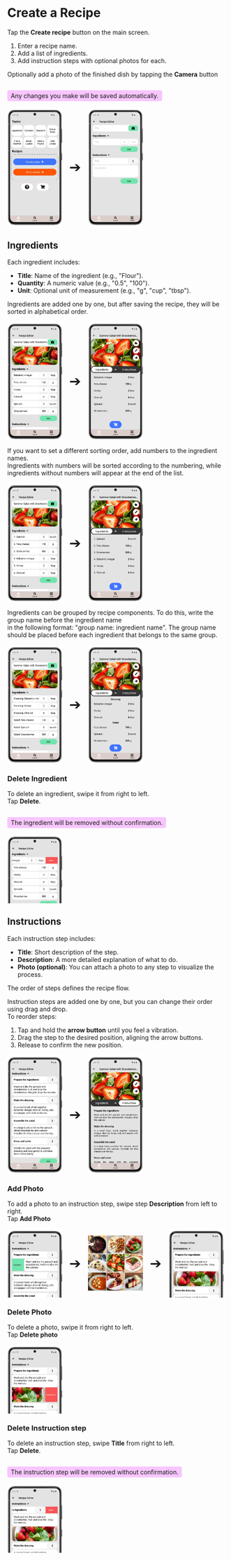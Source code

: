 # Create a Recipe

Tap the **Create recipe** button on the main screen.  

1. Enter a recipe name.  
2. Add a list of ingredients.  
3. Add instruction steps with optional photos for each.  

Optionally add a photo of the finished dish by tapping the **Camera** button

<p style="background-color: #F8C6FF; padding: 4px 8px; border-radius: 4px; display: inline-block;">
  Any changes you make will be saved automatically.
</p>

<div style="display: flex; gap: 16px; align-items: center;">
  <img src="img/main_screen.webp" style="width:25%;">
  <span style="font-size: 2rem; align-self: center;">➔</span>
  <img src="img/edit_recipe.webp" style="width:25%;">
</div>

## Ingredients

Each ingredient includes:
- **Title**: Name of the ingredient (e.g., "Flour").
- **Quantity**: A numeric value (e.g., "0.5", "100").
- **Unit**: Optional unit of measurement (e.g., "g", "cup", "tbsp").

Ingredients are added one by one, but after saving the recipe, they will be sorted in alphabetical order.

<div style="display: flex; gap: 16px; align-items: center;">
  <img src="img/recipe_ingredients_1.webp" style="width:25%;">
  <span style="font-size: 2rem; align-self: center;">➔</span>
  <img src="img/recipe_ingredients_11.webp" style="width:25%;">
</div>  
  
If you want to set a different sorting order, add numbers to the ingredient names.  
Ingredients with numbers will be sorted according to the numbering, while ingredients without numbers will appear at the end of the list.

<div style="display: flex; gap: 16px; align-items: center;">
  <img src="img/recipe_ingredients_2.webp" style="width:25%;">
  <span style="font-size: 2rem; align-self: center;">➔</span>
  <img src="img/recipe_ingredients_21.webp" style="width:25%;">
</div>  
  
Ingredients can be grouped by recipe components. To do this, write the group name before the ingredient name  
in the following format: "group name: ingredient name". The group name should be placed before each ingredient that belongs to the same group.

<div style="display: flex; gap: 16px; align-items: center;">
  <img src="img/recipe_ingredients_3.webp" style="width:25%;">
  <span style="font-size: 2rem; align-self: center;">➔</span>
  <img src="img/recipe_ingredients_31.webp" style="width:25%;">
</div>

### Delete Ingredient

To delete an ingredient, swipe it from right to left.  
Tap **Delete**.
<p style="background-color: #F8C6FF; padding: 4px 8px; border-radius: 4px; display: inline-block;">
  The ingredient will be removed without confirmation.
</p>

<div style="display: flex; gap: 16px; align-items: center;">
  <img src="img/recipe_ingredient_30.webp" style="width:25%;">
</div>

## Instructions

Each instruction step includes:
- **Title**: Short description of the step.
- **Description**: A more detailed explanation of what to do.
- **Photo (optional)**: You can attach a photo to any step to visualize the process.

The order of steps defines the recipe flow.  

Instruction steps are added one by one, but you can change their order using drag and drop.  
To reorder steps:
1. Tap and hold the **arrow button** until you feel a vibration.
2. Drag the step to the desired position, aligning the arrow buttons.
3. Release to confirm the new position.

<div style="display: flex; gap: 16px; align-items: center;">
  <img src="img/recipe_instruction_1.webp" style="width:25%;">
  <span style="font-size: 2rem; align-self: center;">➔</span>
  <img src="img/recipe_instruction_11.webp" style="width:25%;">
</div>  

### Add Photo

To add a photo to an instruction step, swipe step **Description** from left to right.  
Tap **Add Photo**

<div style="display: flex; gap: 16px; align-items: center;">
  <img src="img/recipe_instruction_20.webp" style="width:25%;">
  <span style="font-size: 2rem; align-self: center;">➔</span>
  <img src="img/recipe_instruction_21.webp" style="width:25%;">
  <span style="font-size: 2rem; align-self: center;">➔</span>
  <img src="img/recipe_instruction_22.webp" style="width:25%;">
</div>

### Delete Photo

To delete a photo, swipe it from right to left.  
Tap **Delete photo**

<div style="display: flex; gap: 16px; align-items: center;">
  <img src="img/recipe_instruction_30.webp" style="width:25%;">
</div>

### Delete Instruction step

To delete an instruction step, swipe **Title** from right to left.  
Tap **Delete**.
<p style="background-color: #F8C6FF; padding: 4px 8px; border-radius: 4px; display: inline-block;">
  The instruction step will be removed without confirmation.
</p>

<div style="display: flex; gap: 16px; align-items: center;">
  <img src="img/recipe_instruction_31.webp" style="width:25%;">
</div>
